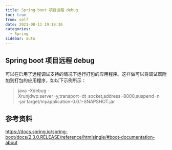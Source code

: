 ```yaml
---
title: Spring boot 项目远程 debug
toc: true
from: self
date: 2021-08-11 19:18:36
categories:
  - Spring 
sidebar: auto
---
```


## Spring boot 项目远程 debug 


可以在启用了远程调试支持的情况下运行打包的应用程序。这样做可以将调试器附加到打包的应用程序，如以下示例所示：

> java -Xdebug -Xrunjdwp:server=y,transport=dt_socket,address=8000,suspend=n \
       -jar target/myapplication-0.0.1-SNAPSHOT.jar



## 参考资料

https://docs.spring.io/spring-boot/docs/2.3.0.RELEASE/reference/htmlsingle/#boot-documentation-about
